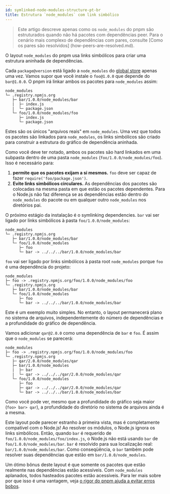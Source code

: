 ```yaml
---
id: symlinked-node-modules-structure-pt-br
title: Estrutura `node_modules` com link simbólico
---
```


> Este artigo descreve apenas como os `node_modules` do pnpm são estruturados quando não há pacotes com dependências peer.
> Para o cenário mais complexo de dependências com pares, consulte [Como os pares são resolvidos] (how-peers-are-resolved.md).

O layout `node_modules` do pnpm usa links simbólicos para criar uma estrutura aninhada de dependências.

Cada `package@version` está ligado a `node_modules` do [global store](about-the-package-store.md) apenas uma vez.
Vamos supor que você instale o `foo@1.0.0` que depende do `bar@1.0.0`. O pnpm irá linkar ambos os pacotes para `node_modules` assim:

```
node_modules
└─ .registry.npmjs.org
   ├─ bar/1.0.0/node_modules/bar
   |  ├─ index.js
   |  └─ package.json
   └─ foo/1.0.0/node_modules/foo
      ├─ index.js
      └─ package.json
```

Estes são os únicos "arquivos reais" em `node_modules`. Uma vez que todos os pacotes são linkados para `node_modules`, os links simbólicos são
criado para construir a estrutura do gráfico de dependência aninhada.

Como você deve ter notado, ambos os pacotes são hard linkados em uma subpasta dentro de uma pasta `node_modules` (`foo/1.0.0/node_modules/foo`).
Isso é necessário para:

1. **permite que os pacotes exijam a si mesmos.** `foo` deve ser capaz de fazer `require('foo/package.json')`.
2. **Evite links simbólicos circulares.** As dependências dos pacotes são colocadas na mesma pasta em que estão os pacotes dependentes.
Para o Node.js não faz diferença se as dependências estão dentro do `node_modules` do pacote ou em qualquer outro
`node_modules` nos diretórios pai.

O próximo estágio da instalação é o symlinking dependencies. `bar` vai ser ligado por links simbólicos à pasta `foo/1.0.0/node_modules`:

```
node_modules
└─ .registry.npmjs.org
   ├─ bar/1.0.0/node_modules/bar
   └─ foo/1.0.0/node_modules
      ├─ foo
      └─ bar -> ../../../bar/1.0.0/node_modules/bar
```

`foo` vai ser ligado por links simbólicos à pasta root `node_modules` porque `foo` é uma dependência do projeto:

```
node_modules
├─ foo -> .registry.npmjs.org/foo/1.0.0/node_modules/foo
└─ .registry.npmjs.org
   ├─ bar/1.0.0/node_modules/bar
   └─ foo/1.0.0/node_modules
      ├─ foo
      └─ bar -> ../../../bar/1.0.0/node_modules/bar
```

Este é um exemplo muito simples. No entanto, o layout permanecerá plano no sistema de arquivos, independentemente do número de dependências
e a profundidade do gráfico de dependência.

Vamos adicionar `qar@2.0.0` como uma dependência de `bar` e `foo`. É assim que o `node_modules` se parecerá:

```
node_modules
├─ foo -> .registry.npmjs.org/foo/1.0.0/node_modules/foo
└─ .registry.npmjs.org
   ├─ qar/2.0.0/node_modules/qar
   ├─ bar/1.0.0/node_modules
   |  ├─ bar
   |  └─ qar -> ../../../qar/2.0.0/node_modules/qar
   └─ foo/1.0.0/node_modules
      ├─ foo
      ├─ qar -> ../../../qar/2.0.0/node_modules/qar
      └─ bar -> ../../../bar/1.0.0/node_modules/bar
```

Como você pode ver, mesmo que a profundidade do gráfico seja maior (`foo> bar> qar`), a profundidade do diretório no sistema de arquivos ainda é a mesma.

Este layout pode parecer estranho à primeira vista, mas é completamente compatível com o Node.js! Ao resolver os módulos, o Node.js ignora os links simbólicos.
Então, quando `bar` é requerido de `foo/1.0.0/node_modules/foo/index.js`, o Node.js não está usando `bar` de `foo/1.0.0/node_modules/bar`.
`bar` é resolvido para sua localização real: `bar/1.0.0/node_modules/bar`. Como conseqüência, o `bar` também pode resolver suas dependências
que estão em `bar/1.0.0/node_modules`.

Um ótimo bônus deste layout é que somente os pacotes que estão realmente nas dependências estão acessíveis. Com `node_modules` aplanados, todos hasteados
pacotes estão acessíveis. Para ler mais sobre por que isso é uma vantagem, veja [o rigor do pnpm ajuda a evitar erros bobos](https://www.kochan.io/nodejs/pnpms-strictness-helps-to-avoid-silly-bugs.html).
